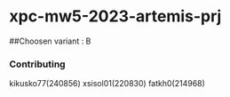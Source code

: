# xpc-mw5-2023-artemis-prj

##Choosen variant : B

### Contributing
kikusko77(240856)
xsisol01(220830)
fatkh0(214968)
